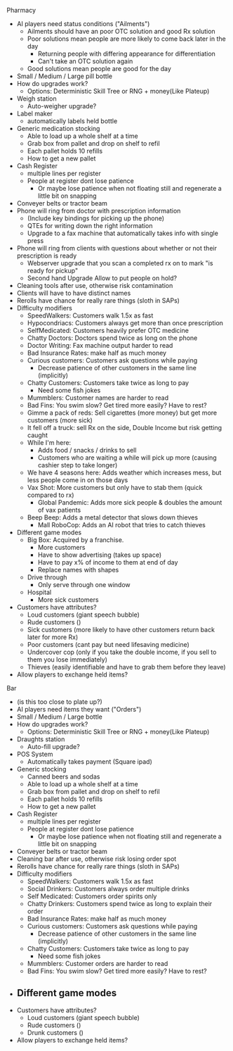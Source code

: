 
Pharmacy
- AI players need status conditions ("Ailments")
    - Ailments should have an poor OTC solution and good Rx solution
    - Poor solutions mean people are more likely to come back later in the day
        - Returning people with differing appearance for differentiation
        - Can't take an OTC solution again
    - Good solutions mean people are good for the day 
- Small / Medium / Large pill bottle
- How do upgrades work?
    - Options: Deterministic Skill Tree or RNG + money(Like Plateup)
- Weigh station
    - Auto-weigher upgrade? 
- Label maker
    - automatically labels held bottle
- Generic medication stocking
    - Able to load up a whole shelf at a time
    - Grab box from pallet and drop on shelf to refil 
    - Each pallet holds 10 refills
    - How to get a new pallet
- Cash Register
    - multiple lines per register
    - People at register dont lose patience
        - Or maybe lose patience when not floating still and regenerate a little bit on snapping
- Conveyer belts or tractor beam
- Phone will ring from doctor with prescription information 
    - (Include key bindings for picking up the phone)
    - QTEs for writing down the right information
    - Upgrade to a fax machine that automatically takes info with single press
- Phone will ring from clients with questions about whether or not their prescription is ready
    - Webserver upgrade that you scan a completed rx on to mark "is ready for pickup"
    - Second hand Upgrade Allow to put people on hold?
- Cleaning tools after use, otherwise risk contamination
- Clients will have to have distinct names
- Rerolls have chance for really rare things (sloth in SAPs)
- Difficulty modifiers 
    - SpeedWalkers: Customers walk 1.5x as fast
    - Hypocondriacs: Customers always get more than once prescription
    - SelfMedicated: Customers heavily prefer OTC medicine
    - Chatty Doctors: Doctors spend twice as long on the phone 
    - Doctor Writing: Fax machine output harder to read
    - Bad Insurance Rates: make half as much money 
    - Curious customers: Customers ask questions while paying 
        - Decrease patience of other customers in the same line (implicitly)
    - Chatty Customers: Customers take twice as long to pay
        - Need some fish jokes
    - Mummblers: Customer names are harder to read 
    - Bad Fins: You swim slow? Get tired more easily? Have to rest? 
    - Gimme a pack of reds: Sell cigarettes (more money) but get more customers (more sick) 
    - It fell off a truck: sell Rx on the side, Double Income but risk getting caught
    - While I'm here: 
        - Adds food / snacks / drinks to sell 
        - Customers who are waiting a while will pick up more (causing cashier step to take longer) 
    - We have 4 seasons here: Adds weather which increases mess, but less people come in on those days
    - Vax Shot: More customers but only have to stab them (quick compared to rx) 
        - Global Pandemic: Adds more sick people & doubles the amount of vax patients
    - Beep Beep: Adds a metal detector that slows down thieves
        - Mall RoboCop: Adds an AI robot that tries to catch thieves
- Different game modes
    - Big Box: Acquired by a franchise. 
        - More customers
        - Have to show advertising (takes up space) 
        - Have to pay x% of income to them at end of day 
        - Replace names with shapes 
    - Drive through
        - Only serve through one window 
    - Hospital
        - More sick customers
- Customers have attributes?
    - Loud customers (giant speech bubble) 
    - Rude customers () 
    - Sick customers (more likely to have other customers return back later for more Rx)
    - Poor customers (cant pay but need lifesaving medicine)
    - Undercover cop (only if you take the double income, if you sell to them you lose immediately) 
    - Thieves (easily identifiable and have to grab them before they leave) 
- Allow players to exchange held items?


Bar 
- (is this too close to plate up?) 
- AI players need items they want ("Orders")
- Small / Medium / Large bottle
- How do upgrades work?
    - Options: Deterministic Skill Tree or RNG + money(Like Plateup)
- Draughts station
    - Auto-fill upgrade? 
- POS System
    - Automatically takes payment (Square ipad) 
- Generic stocking
    - Canned beers and sodas
    - Able to load up a whole shelf at a time
    - Grab box from pallet and drop on shelf to refil 
    - Each pallet holds 10 refills
    - How to get a new pallet
- Cash Register
    - multiple lines per register
    - People at register dont lose patience
        - Or maybe lose patience when not floating still and regenerate a little bit on snapping
- Conveyer belts or tractor beam
- Cleaning bar after use, otherwise risk losing order spot 
- Rerolls have chance for really rare things (sloth in SAPs)
- Difficulty modifiers 
    - SpeedWalkers: Customers walk 1.5x as fast
    - Social Drinkers: Customers always order multiple drinks
    - Self Medicated: Customers order spirits only 
    - Chatty Drinkers: Customers spend twice as long to explain their order
    - Bad Insurance Rates: make half as much money 
    - Curious customers: Customers ask questions while paying 
        - Decrease patience of other customers in the same line (implicitly)
    - Chatty Customers: Customers take twice as long to pay
        - Need some fish jokes
    - Mummblers: Customer orders are harder to read 
    - Bad Fins: You swim slow? Get tired more easily? Have to rest? 
- Different game modes
    - 
- Customers have attributes?
    - Loud customers (giant speech bubble) 
    - Rude customers () 
    - Drunk customers ()
- Allow players to exchange held items?

